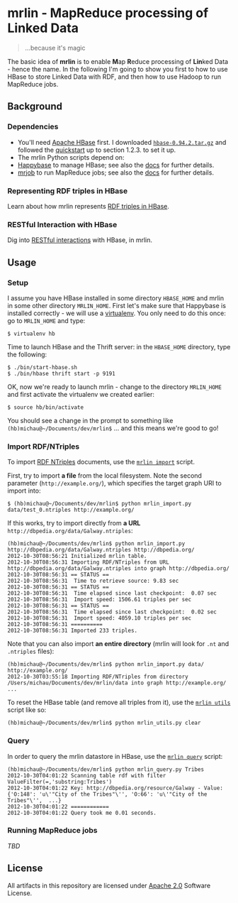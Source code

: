 # mrlin - MapReduce processing of Linked Data

> ...because it's magic

The basic idea of **mrlin** is to enable **M**ap **R**educe processing of **Lin**ked Data - hence the name. In the following I'm going to show you first to how to use HBase to store Linked Data with RDF, and then how to use Hadoop to run MapReduce jobs.

## Background

### Dependencies

* You'll need [Apache HBase](http://hbase.apache.org/) first. I downloaded [`hbase-0.94.2.tar.gz`](http://ftp.heanet.ie/mirrors/www.apache.org/dist/hbase/stable/hbase-0.94.2.tar.gz) and followed the [quickstart](http://hbase.apache.org/book/quickstart.html) up to section 1.2.3. to set it up.
* The mrlin Python scripts depend on:
 * [Happybase](https://github.com/wbolster/happybase) to manage HBase; see also the [docs](http://happybase.readthedocs.org/en/latest/index.html) for further details.
 * [mrjob](https://github.com/Yelp/mrjob) to run MapReduce jobs; see also the [docs](http://packages.python.org/mrjob/) for further details.

### Representing RDF triples in HBase
Learn about how mrlin represents [RDF triples in HBase](https://github.com/mhausenblas/mrlin/wiki/RDF-in-HBase).

### RESTful Interaction with HBase
Dig into [RESTful interactions](https://github.com/mhausenblas/mrlin/wiki/RESTful-interaction) with HBase, in mrlin.

## Usage

### Setup
I assume you have HBase installed in some directory `HBASE_HOME` and mrlin in some other directory `MRLIN_HOME`. First let's make sure that Happybase is installed correctly - we will use a [virtualenv](http://pypi.python.org/pypi/virtualenv "virtualenv 1.8.2 : Python Package Index"). You only need to do this once: go to `MRLIN_HOME` and type:

	$ virtualenv hb

Time to launch HBase and the Thrift server: in the `HBASE_HOME` directory, type the following:

	$ ./bin/start-hbase.sh 
	$ ./bin/hbase thrift start -p 9191

OK, now we're ready to launch mrlin - change to the directory `MRLIN_HOME` and first activate the virtualenv we created earlier:

	$ source hb/bin/activate

You should see a change in the prompt to something like `(hb)michau@~/Documents/dev/mrlin$` ... and this means we're good to go!

### Import RDF/NTriples
To import  [RDF NTriples](http://www.w3.org/TR/rdf-testcases/#ntriples) documents, use the [`mrlin import`](https://raw.github.com/mhausenblas/mrlin/master/mrlin_import.py) script.

First, try to import **a file** from the local filesystem. Note the second parameter (`http://example.org/`), which specifies the target graph URI to import into:

	$ (hb)michau@~/Documents/dev/mrlin$ python mrlin_import.py data/test_0.ntriples http://example.org/

If this works, try to import directly from **a URL** `http://dbpedia.org/data/Galway.ntriples`:

	(hb)michau@~/Documents/dev/mrlin$ python mrlin_import.py http://dbpedia.org/data/Galway.ntriples http://dbpedia.org/
	2012-10-30T08:56:21 Initialized mrlin table.
	2012-10-30T08:56:31 Importing RDF/NTriples from URL http://dbpedia.org/data/Galway.ntriples into graph http://dbpedia.org/
	2012-10-30T08:56:31 == STATUS ==
	2012-10-30T08:56:31  Time to retrieve source: 9.83 sec
	2012-10-30T08:56:31 == STATUS ==
	2012-10-30T08:56:31  Time elapsed since last checkpoint:  0.07 sec
	2012-10-30T08:56:31  Import speed: 1506.61 triples per sec
	2012-10-30T08:56:31 == STATUS ==
	2012-10-30T08:56:31  Time elapsed since last checkpoint:  0.02 sec
	2012-10-30T08:56:31  Import speed: 4059.10 triples per sec
	2012-10-30T08:56:31 ==========
	2012-10-30T08:56:31 Imported 233 triples.

Note that you can also import **an entire directory** (mrlin will look for `.nt` and `.ntriples` files):
	
	(hb)michau@~/Documents/dev/mrlin$ python mrlin_import.py data/ http://example.org/
	2012-10-30T03:55:18 Importing RDF/NTriples from directory /Users/michau/Documents/dev/mrlin/data into graph http://example.org/
	...
	
To reset the HBase table (and remove all triples from it), use the [`mrlin utils`](https://raw.github.com/mhausenblas/mrlin/master/mrlin_utils.py) script like so:

	(hb)michau@~/Documents/dev/mrlin$ python mrlin_utils.py clear

### Query
In order to query the mrlin datastore in HBase, use the [`mrlin query`](https://raw.github.com/mhausenblas/mrlin/master/mrlin_query.py) script:

	(hb)michau@~/Documents/dev/mrlin$ python mrlin_query.py Tribes
	2012-10-30T04:01:22 Scanning table rdf with filter ValueFilter(=,'substring:Tribes')
	2012-10-30T04:01:22 Key: http://dbpedia.org/resource/Galway - Value: {'O:148': 'u\'"City of the Tribes"\'', 'O:66': 'u\'"City of the Tribes"\'',  ...}
	2012-10-30T04:01:22 ============
	2012-10-30T04:01:22 Query took me 0.01 seconds.

### Running MapReduce jobs

*TBD*

## License

All artifacts in this repository are licensed under [Apache 2.0](http://www.apache.org/licenses/LICENSE-2.0.html) Software License.